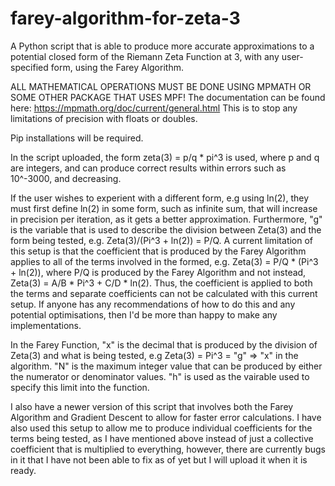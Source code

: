 # farey-algorithm-for-zeta-3
A Python script that is able to produce more accurate approximations to a potential closed form of the Riemann Zeta Function at 3, with any user-specified form, using the Farey Algorithm.

ALL MATHEMATICAL OPERATIONS MUST BE DONE USING MPMATH OR SOME OTHER PACKAGE THAT USES MPF!
The documentation can be found here: https://mpmath.org/doc/current/general.html
This is to stop any limitations of precision with floats or doubles.

Pip installations will be required.

In the script uploaded, the form zeta(3) = p/q * pi^3 is used, where p and q are integers, and can produce correct results within errors such as 10^-3000, and decreasing.

If the user wishes to experient with a different form, e.g using ln(2), they must first define ln(2) in some form, such as infinite sum, that will increase in precision per iteration, as it gets a better approximation. Furthermore, "g" is the variable that is used to describe the division between Zeta(3) and the form being tested, e.g. Zeta(3)/(Pi^3 + ln(2)) = P/Q. A current limitation of this setup is that the coefficient that is produced by the Farey Algorithm applies to all of the terms involved in the formed, e.g. Zeta(3) = P/Q * (Pi^3 + ln(2)), where P/Q is produced by the Farey Algorithm and not instead, Zeta(3) = A/B * Pi^3 + C/D * ln(2). Thus, the coefficient is applied to both the terms and separate coefficients can not be calculated with this current setup. If anyone has any recommendations of how to do this and any potential optimisations, then I'd be more than happy to make any implementations. 

In the Farey Function, "x" is the decimal that is produced by the division of Zeta(3) and what is being tested, e.g Zeta(3) = Pi^3 = "g" => "x" in the algorithm. "N" is the maximum integer value that can be produced by either the numerator or denominator values. "h" is used as the vairable used to specify this limit into the function.

I also have a newer version of this script that involves both the Farey Algorithm and Gradient Descent to allow for faster error calculations. I have also used this setup to allow me to produce individual coefficients for the terms being tested, as I have mentioned above instead of just a collective coefficient that is multiplied to everything, however, there are currently bugs in it that I have not been able to fix as of yet but I will upload it when it is ready.
